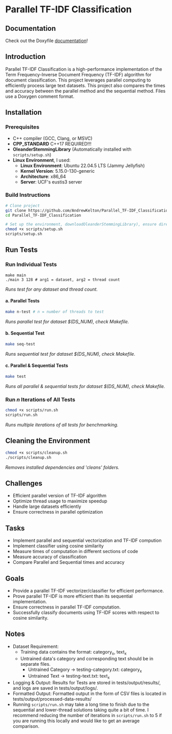 # Parallel TF-IDF Classification

## Documentation
Check out the Doxyfile <a href="https://andrewkelton.me/parallel-tf-idf-project/index.html" target="_blank">documentation</a>!
<!--<a href="https://andrewkelton.me/parallel-tf-idf-project/index.html" target="_blank">Documentation</a> -->

## Introduction
Parallel TF-IDF Classification is a high-performance implementation of the Term Frequency-Inverse Document Frequency (TF-IDF) algorithm for document classification. This project leverages parallel computing to efficiently process large text datasets. This project also compares the times and accuracy between the parallel method and the sequential method. Files use a Doxygen comment format.

## Installation
### Prerequisites
- C++ compiler (GCC, Clang, or MSVC)
- **CPP_STANDARD** C++17 REQUIRED!!!
- **OleanderStemmingLibrary** (Automatically installed with `scripts/setup.sh`)
- **Linux Environment**, I used:
    - **Linux Environment**: Ubuntu 22.04.5 LTS (Jammy Jellyfish)  
    - **Kernel Version**: 5.15.0-130-generic  
    - **Architecture**: x86_64  
    - **Server**: UCF's eustis3 server

### Build Instructions
```bash
# Clone project
git clone https://github.com/AndrewKelton/Parallel_TF-IDF_Classification.git
cd Parallel_TF-IDF_Classification

# Set up the environment, downloadOleanderStemmingLibrary), ensure directories are present
chmod +x scripts/setup.sh
scripts/setup.sh 
```

## Run Tests
### Run Individual Tests
```shell
make main
./main 3 128 # arg1 = dataset, arg2 = thread count
```
_Runs test for any dataset and thread count._
#### a. Parallel Tests
```bash
make n-test # n = number of threads to test
```
_Runs parallel test for dataset $(DS_NUM), check Makefile._
#### b. Sequential Test
```bash
make seq-test
```
_Runs sequential test for dataset $(DS_NUM), check Makefile._

#### c. Parallel & Sequential Tests
```bash
make test 
```
_Runs all parallel & sequential tests for dataset $(DS_NUM), check Makefile._

### Run _n_ Iterations of All Tests
```bash
chmod +x scripts/run.sh
scripts/run.sh
```
_Runs multiple iterations of all tests for benchmarking._


## Cleaning the Environment
```bash
chmod +x scripts/cleanup.sh
./scripts/cleanup.sh
```
_Removes installed dependencies and 'cleans' folders._


## Challenges
* Efficient parallel version of TF-IDF algorithm
* Optimize thread usage to maximize speedup
* Handle large datasets efficiently
* Ensure correctness in parallel optimization

## Tasks
* Implement parallel and sequential vectorization and TF-IDF compution
* Implement classifier using cosine similarity
* Measure times of computation in different sections of code
* Measure accuracy of classification
* Compare Parallel and Sequential times and accuracy

## Goals
* Provide a parallel TF-IDF vectorizer/classifier for efficient performance.
* Prove parallel TF-IDF is more efficient than its sequential implementation.
* Ensure correctness in parallel TF-IDF computation.
* Successfully classify documents using TF-IDF scores with respect to cosine similarity.


## Notes
* Dataset Requirement: 
    * Training data contains the format: category<sub>x</sub>, text<sub>x</sub>
    * Untrained data's category and corresponding text should be in separate files. 
        - Untrained Category → testing-category.txt: category<sub>x</sub>
        - Untrained Text → testing-text.txt: text<sub>x</sub>
* Logging & Output: Results for Tests are stored in tests/output/results/, and logs are saved in tests/output/logs/. 
* Formatted Output: Formatted output in the form of CSV files is located in tests/output/processed-data-results/
* Running `scripts/run.sh` may take a long time to finish due to the sequential and lower-thread solutions taking quite a bit of time. I recommend reducing the number of iterations in `scripts/run.sh` to 5 if you are running this locally and would like to get an average comparison.
